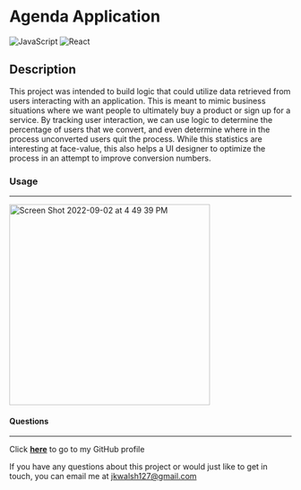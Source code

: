 # Agenda Application

![JavaScript](https://img.shields.io/badge/javascript-%23323330.svg?style=for-the-badge&logo=javascript&logoColor=%23F7DF1E)
![React](https://img.shields.io/badge/react-%2320232a.svg?style=for-the-badge&logo=react&logoColor=%2361DAFB)

## Description
This project was intended to build logic that could utilize data retrieved from users interacting with an application. This is meant to mimic business situations where we want people to ultimately buy a product or sign up for a service. By tracking user interaction, we can use logic to determine the percentage of users that we convert, and even determine where in the process unconverted users quit the process. While this statistics are interesting at face-value, this also helps a UI designer to optimize the process in an attempt to improve conversion numbers. 

### Usage
---

<img width="358" alt="Screen Shot 2022-09-02 at 4 49 39 PM" src="https://user-images.githubusercontent.com/101354032/188247525-7f7c56da-1afc-4bc7-9a20-c120db15bb2f.png">

#### Questions
---
Click <a href="https://github.com/jkwalsh127" target="_blank">**here**<a> to go to my GitHub profile

If you have any questions about this project or would just like to get in touch, you can email me at <a href="mailto:jkwalsh127@gmail.com" target="_blank">jkwalsh127@gmail.com</a>

